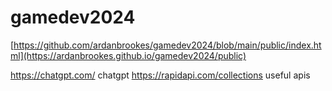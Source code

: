 # gamedev2024


[https://github.com/ardanbrookes/gamedev2024/blob/main/public/index.html](https://ardanbrookes.github.io/gamedev2024/public)

https://chatgpt.com/ chatgpt
https://rapidapi.com/collections useful apis
